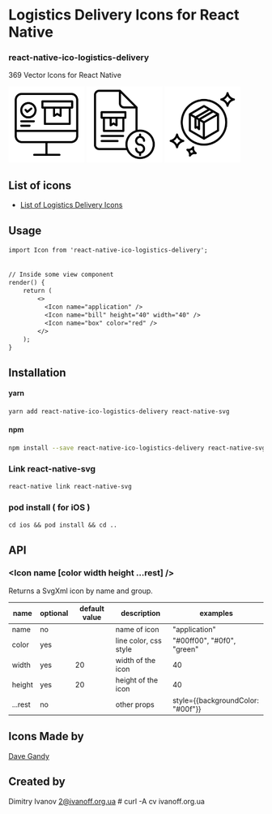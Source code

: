 # Logistics Delivery Icons for React Native

### react-native-ico-logistics-delivery

369 Vector Icons for React Native

<img src="./static/application.png" alt="application" width="150" height="150"> <img src="./static/bill.png" alt="bill" width="150" height="150"> <img src="./static/box.png" alt="box" width="150" height="150">

## List of icons

- [List of Logistics Delivery Icons](http://ico.simpleness.org/pack/logistics-delivery)

## Usage

```
import Icon from 'react-native-ico-logistics-delivery';


// Inside some view component
render() {
    return (
        <>
          <Icon name="application" />
          <Icon name="bill" height="40" width="40" />
          <Icon name="box" color="red" />
        </>
    );
}

```

## Installation

#### yarn

```bash
yarn add react-native-ico-logistics-delivery react-native-svg
```

#### npm

```bash
npm install --save react-native-ico-logistics-delivery react-native-svg
```

### Link react-native-svg

```bash
react-native link react-native-svg
```

### pod install ( for iOS )

```
cd ios && pod install && cd ..
```

## API

### <Icon name [color width height ...rest] />

Returns a SvgXml icon by name and group.

 name | optional | default value | description | examples
------|----------|---------------|-------------|---------
name | no |  | name of icon | "application"
color | yes | | line color, css style | "#00ff00", "#0f0", "green"
width | yes | 20 | width of the icon | 40
height | yes | 20 | height of the icon | 40
...rest | no | | other props | style={{backgroundColor: "#00f"}}

## Icons Made by

[Dave Gandy](https://www.flaticon.com/authors/dave-gandy)

## Created by

Dimitry Ivanov <2@ivanoff.org.ua> # curl -A cv ivanoff.org.ua
